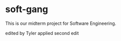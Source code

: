 # soft-gang
This is our midterm project for Software Engineering.

edited by Tyler
applied second edit
